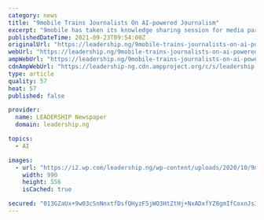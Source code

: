```yaml
---
category: news
title: "9mobile Trains Journalists On AI-powered Journalism"
excerpt: "9mobile has taken its knowledge sharing session for media partners, a notch higher, in the third edition of its capacity building initiative, designed to"
publishedDateTime: 2021-09-23T09:54:00Z
originalUrl: "https://leadership.ng/9mobile-trains-journalists-on-ai-powered-journalism/"
webUrl: "https://leadership.ng/9mobile-trains-journalists-on-ai-powered-journalism/"
ampWebUrl: "https://leadership.ng/9mobile-trains-journalists-on-ai-powered-journalism/amp/"
cdnAmpWebUrl: "https://leadership-ng.cdn.ampproject.org/c/s/leadership.ng/9mobile-trains-journalists-on-ai-powered-journalism/amp/"
type: article
quality: 57
heat: 57
published: false

provider:
  name: LEADERSHIP Newspaper
  domain: leadership.ng

topics:
  - AI

images:
  - url: "https://i2.wp.com/leadership.ng/wp-content/uploads/2020/10/9mobile-data.jpg?fit=990%2C556&ssl=1"
    width: 990
    height: 556
    isCached: true

secured: "013GZaUx+9w03cSnNnxtfDsfQHyzF5jWO3HtZtHj+NxADxfYZ8gmIfCoxnJs3YbR7eIacN7Sr1Rm4StnfOzFmenYS0r08uOaorJBgKSgd/6zculrAbamDhtFa/12mzrjbNEwdue7ldnTIn26Ygi6P1YzSYoxFe6rMRoV+KI2d5Etgkr+xgNjjOVnaUJYFCWnOE0E+f5079T2PoFMgeFCw9NRFJN10m2cGkZIc1HqW903A4PJbpDSyJcRQqd3J2CIQL9TFpH3pOPQsVvRg5FHcFgXU1MqwenAi/Ah7A6WbzJyUX/1SKGRAGH12DU/GaSydw8rC1/a4rc1QJa2og6O9eYaPz/WETwZr9KNkNue2Co=;Nnjsh0G3I6fm9UUMZ4tmoA=="
---
```


